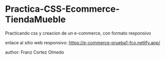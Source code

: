 # Practica-CSS-Ecommerce-TiendaMueble
Practicando css y creacion de un e-commerce, con formato responsivo

enlace al sitio web responsivo: https://e-commerce-prueba1-fco.netlify.app/

author: Franz Cortez Olmedo
